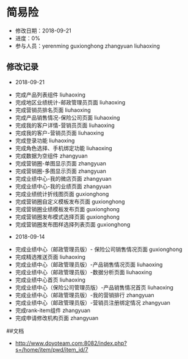 # 简易险
- 修改日期：2018-09-21
- 进度：0%
- 参与人员：yerenming guxionghong zhangyuan liuhaoxing

## 修改记录
- 2018-09-21
* 完成产品列表组件 liuhaoxing
* 完成地区业绩统计-邮政管理员页面 liuhaoxing
* 完成营销员排名页面 liuhaoxing
* 完成产品销售情况-保险公司页面 liuhaoxing
* 完成我的客户详情-营销员页面 liuhaoxing
* 完成我的客户-营销员页面 liuhaoxing
* 完成登录功能 liuhaoxing
* 完成角色选择、手机绑定功能 liuhaoxing
* 完成数据为空组件 zhangyuan
* 完成营销圈-单图显示页面 zhangyuan
* 完成营销圈-多图显示页面 zhangyuan
* 完成业绩中心-我的微店页面 zhangyuan
* 完成业绩中心-我的业绩页面 zhangyuan
* 完成业绩统计折线图页面 guxionghong
* 完成营销圈自定义模板发布页面 guxionghong
* 完成营销圈业绩模板发布页面 guxionghong
* 完成营销圈发布模式选择页面 guxionghong
* 完成营销圈发布图样选择列表页面 guxionghong

- 2018-09-14
* 完成业绩中心（邮政管理员版）- 保险公司销售情况页面  guxionghong
* 完成精选推送页面 liuhaoxing
* 完成业绩中心（邮政管理员版）-产品销售情况页面 liuhaoxing
* 完成业绩中心（邮政管理员版）-数据分析页面 liuhaoxing
* 完成业绩中心首页 liuhaoxing
* 完成业绩中心（保险公司管理员版）-产品销售情况首页 liuhaoxing
* 完成业绩中心（邮政管理员版）-我的营销排行 zhangyuan
* 完成业绩中心（邮政管理员版）-营销员注册绑定情况  zhangyuan
* 完成rank-item组件 zhangyuan
* 完成申请修改机构页面 zhangyuan

##文档
- http://www.doyoteam.com:8082/index.php?s=/home/item/pwd/item_id/7